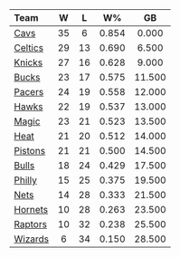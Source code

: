 | Team                            |  W  |  L  |  W%   |   GB   |
|:--------------------------------|:---:|:---:|:-----:|:------:|
| [Cavs](/r/clevelandcavs)        | 35  |  6  | 0.854 | 0.000  |
| [Celtics](/r/bostonceltics)     | 29  | 13  | 0.690 | 6.500  |
| [Knicks](/r/NYKnicks)           | 27  | 16  | 0.628 | 9.000  |
| [Bucks](/r/MkeBucks)            | 23  | 17  | 0.575 | 11.500 |
| [Pacers](/r/pacers)             | 24  | 19  | 0.558 | 12.000 |
| [Hawks](/r/AtlantaHawks)        | 22  | 19  | 0.537 | 13.000 |
| [Magic](/r/OrlandoMagic)        | 23  | 21  | 0.523 | 13.500 |
| [Heat](/r/heat)                 | 21  | 20  | 0.512 | 14.000 |
| [Pistons](/r/DetroitPistons)    | 21  | 21  | 0.500 | 14.500 |
| [Bulls](/r/chicagobulls)        | 18  | 24  | 0.429 | 17.500 |
| [Philly](/r/sixers)             | 15  | 25  | 0.375 | 19.500 |
| [Nets](/r/GoNets)               | 14  | 28  | 0.333 | 21.500 |
| [Hornets](/r/CharlotteHornets)  | 10  | 28  | 0.263 | 23.500 |
| [Raptors](/r/torontoraptors)    | 10  | 32  | 0.238 | 25.500 |
| [Wizards](/r/washingtonwizards) |  6  | 34  | 0.150 | 28.500 |